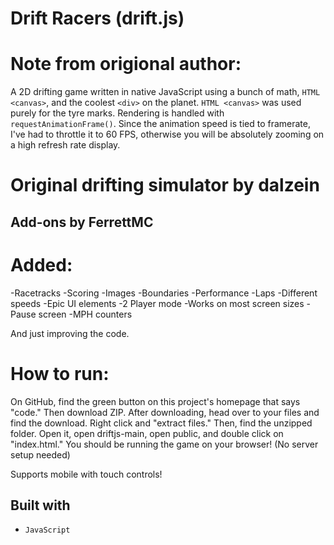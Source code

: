 # Drift Racers (drift.js)

# Note from origional author:
A 2D drifting game written in native JavaScript using a bunch of math, `HTML <canvas>`, and the coolest `<div>` on the planet. `HTML <canvas>` was used purely for the tyre marks. Rendering is handled with `requestAnimationFrame()`. Since the animation speed is tied to framerate, I've had to throttle it to 60 FPS, otherwise you will be absolutely zooming on a high refresh rate display.

# Original drifting simulator by dalzein

## Add-ons by FerrettMC
# Added:
-Racetracks
-Scoring
-Images
-Boundaries
-Performance
-Laps
-Different speeds
-Epic UI elements
-2 Player mode
-Works on most screen sizes
-Pause screen
-MPH counters

And just improving the code.

# How to run:
On GitHub, find the green button on this project's homepage that says "code." Then download ZIP. After downloading, head over to your files and find the download. Right click and "extract files." Then, find the unzipped folder. Open it, open driftjs-main, open public, and double click on "index.html." You should be running the game on your browser! (No server setup needed)

Supports mobile with touch controls!

## Built with

- `JavaScript`
